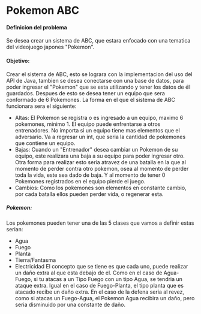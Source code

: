 # Pokemon ABC
#### Definicion del problema 
Se desea crear un sistema de ABC, que estara enfocado con una tematica del videojuego japones "Pokemon". 
#### Objetivo: 
Crear el sistema de ABC, esto se lograra con la implementacion del uso del API de Java, tambien se desea conectarse con una base de datos, para poder ingresar el "Pokemon" que se esta utilizando y tener los datos de él guardados. Despues de esto se desea tener un equipo que sera conformado de 6 Pokemones. 
La forma en el que el sistema de ABC funcionara sera el siguiente:
- Altas: El Pokemon se registra o es ingresado a un equipo, maximo 6 pokemones, minimo 1. El equipo puede enfrentarse a otros entrenadores. No importa si un equipo tiene mas elementos que el adversario.  Va a regresar un int, que seria la cantidad de pokemones que contiene un equipo.
- Bajas: Cuando un "Entrenador" desea cambiar un Pokemon de su equipo, este realizara una baja a su equipo para poder ingresar otro. Otra forma para realizar esto seria atravez de una batalla en la que al momento de perder contra otro pokemon, osea al momento de perder toda la vida, este sea dado de baja. Y al momento de tener 0 Pokemones registrados en el equipo pierde el juego.
- Cambios: Como los pokemones son elementos en constante cambio, por cada batalla ellos pueden perder vida, o regenerar esta.

##### Pokemon:
Los pokemones pueden tener una de las 5 clases que vamos a definir estas serian:
- Agua
- Fuego
- Planta
- Tierra/Fantasma
- Electricidad
El concepto que se tiene es que cada uno, puede realizar un daño extra al que esta debajo de el. Como en el caso de Agua-Fuego, si tu atacas a un Tipo Fuego con un tipo Agua, se tendria un ataque extra. Igual en el caso de Fuego-Planta, el tipo planta que es atacado recibe un daño extra. 
En el caso de la defena seria al revez, como si atacas un Fuego-Agua, el Pokemon Agua recibira un daño, pero seria disminuido por una constante de daño.
